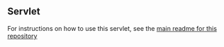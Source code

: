 Servlet
--------------

For instructions on how to use this servlet, see the [main readme for this repository](../../README.md)